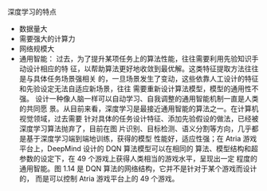 深度学习的特点
- 数据量大
- 需要强大的计算力
- 网络规模大
- 通用智能：
  过去，为了提升某项任务上的算法性能，往往需要利用先验知识手动设计相应的特
  征，以帮助算法更好地收敛到最优解。这类特征提取方法往往是与具体任务场景强相关
  的，一旦场景发生了变动，这些依靠人工设计的特征和先验设定无法自适应新场景，往往
  需要重新设计算法模型，模型的通用性不强。
  设计一种像人脑一样可以自动学习、自我调整的通用智能机制一直是人类的共同愿
  景。从目前来看，深度学习是最接近通用智能的算法之一。在计算机视觉领域，过去需要
  针对具体的任务设计特征、添加先验假设的做法，已经被深度学习算法抛弃了，目前在图
  片识别、目标检测、语义分割等方向，几乎都是基于深度学习端到端地训练，获得的模型
  性能好，适应性强；在 Atria 游戏平台上，DeepMind 设计的 DQN 算法模型可以在相同的
  算法、模型结构和超参数的设定下，在 49 个游戏上获得人类相当的游戏水平，呈现出一定
  程度的通用智能。图 1.14 是 DQN 算法的网络结构，它并不是针对于某个游戏而设计的，
  而是可以控制 Atria 游戏平台上的 49 个游戏。